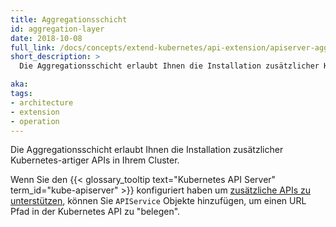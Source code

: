 ```yaml
---
title: Aggregationsschicht
id: aggregation-layer
date: 2018-10-08
full_link: /docs/concepts/extend-kubernetes/api-extension/apiserver-aggregation/
short_description: >
  Die Aggregationsschicht erlaubt Ihnen die Installation zusätzlicher Kubernetes-artiger APIs in Ihrem Cluster.

aka: 
tags:
- architecture
- extension
- operation
---
```

 Die Aggregationsschicht erlaubt Ihnen die Installation zusätzlicher Kubernetes-artiger APIs in Ihrem Cluster.

<!--more-->

Wenn Sie den {{< glossary_tooltip text="Kubernetes API Server" term_id="kube-apiserver" >}} konfiguriert haben um [zusätzliche APIs zu unterstützen](/docs/tasks/extend-kubernetes/configure-aggregation-layer/), können Sie `APIService` Objekte hinzufügen, um einen URL Pfad in der Kubernetes API zu "belegen".
